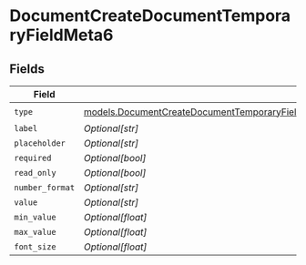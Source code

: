 # DocumentCreateDocumentTemporaryFieldMeta6


## Fields

| Field                                                                                                                                                                                                          | Type                                                                                                                                                                                                           | Required                                                                                                                                                                                                       | Description                                                                                                                                                                                                    |
| -------------------------------------------------------------------------------------------------------------------------------------------------------------------------------------------------------------- | -------------------------------------------------------------------------------------------------------------------------------------------------------------------------------------------------------------- | -------------------------------------------------------------------------------------------------------------------------------------------------------------------------------------------------------------- | -------------------------------------------------------------------------------------------------------------------------------------------------------------------------------------------------------------- |
| `type`                                                                                                                                                                                                         | [models.DocumentCreateDocumentTemporaryFieldMetaDocumentsResponse200ApplicationJSONResponseBodyType](../models/documentcreatedocumenttemporaryfieldmetadocumentsresponse200applicationjsonresponsebodytype.md) | :heavy_check_mark:                                                                                                                                                                                             | N/A                                                                                                                                                                                                            |
| `label`                                                                                                                                                                                                        | *Optional[str]*                                                                                                                                                                                                | :heavy_minus_sign:                                                                                                                                                                                             | N/A                                                                                                                                                                                                            |
| `placeholder`                                                                                                                                                                                                  | *Optional[str]*                                                                                                                                                                                                | :heavy_minus_sign:                                                                                                                                                                                             | N/A                                                                                                                                                                                                            |
| `required`                                                                                                                                                                                                     | *Optional[bool]*                                                                                                                                                                                               | :heavy_minus_sign:                                                                                                                                                                                             | N/A                                                                                                                                                                                                            |
| `read_only`                                                                                                                                                                                                    | *Optional[bool]*                                                                                                                                                                                               | :heavy_minus_sign:                                                                                                                                                                                             | N/A                                                                                                                                                                                                            |
| `number_format`                                                                                                                                                                                                | *Optional[str]*                                                                                                                                                                                                | :heavy_minus_sign:                                                                                                                                                                                             | N/A                                                                                                                                                                                                            |
| `value`                                                                                                                                                                                                        | *Optional[str]*                                                                                                                                                                                                | :heavy_minus_sign:                                                                                                                                                                                             | N/A                                                                                                                                                                                                            |
| `min_value`                                                                                                                                                                                                    | *Optional[float]*                                                                                                                                                                                              | :heavy_minus_sign:                                                                                                                                                                                             | N/A                                                                                                                                                                                                            |
| `max_value`                                                                                                                                                                                                    | *Optional[float]*                                                                                                                                                                                              | :heavy_minus_sign:                                                                                                                                                                                             | N/A                                                                                                                                                                                                            |
| `font_size`                                                                                                                                                                                                    | *Optional[float]*                                                                                                                                                                                              | :heavy_minus_sign:                                                                                                                                                                                             | N/A                                                                                                                                                                                                            |